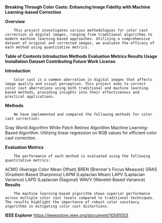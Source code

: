 **Breaking Through Color Casts: Enhancing Image Fidelity with Machine Learning-based Correction**  

**Overview**

        This project investigates various methodologies for color cast correction in digital images, ranging from traditional algorithms to modern machine learning-based approaches. Utilizing a comprehensive dataset of original and corrected images, we evaluate the efficacy of each method using quantitative metrics.

**Table of Contents
Introduction
Methods
Evaluation Metrics
Results
Usage
Installation
Dataset
Contributing
Future Work
License**

**Introduction**

        Color cast is a common aberration in digital images that affects image quality and visual perception. This project aims to correct color cast aberrations using both traditional and machine learning-based methods, providing insights into their effectiveness and practical applications.

**Methods**

        We have implemented and compared the following methods for color cast correction:
Gray World Algorithm
White Patch Retinex Algorithm
Machine Learning-Based Algorithm: Utilizing linear regression on RGB values for efficient color cast correction.

**Evaluation Metrics**

        The performance of each method is evaluated using the following quantitative metrics:
ACMO (Average Color Mean Offset)
BREN (Brenner's Focus Measure)
GRAS (Gradient-Based Sharpness)
LAPM (Laplacian Mean)
LAPV (Laplacian Variance)
LAPD (Laplacian Diagonal)
WAVV (Wavelet-Based Variance)
**Results**

        The machine learning-based algorithm shows superior performance across multiple color cast levels compared to traditional techniques. The results highlight the importance of robust color constancy algorithms in mitigating color cast distortions.


**IEEE Explorer**
https://ieeexplore.ieee.org/document/10581053

